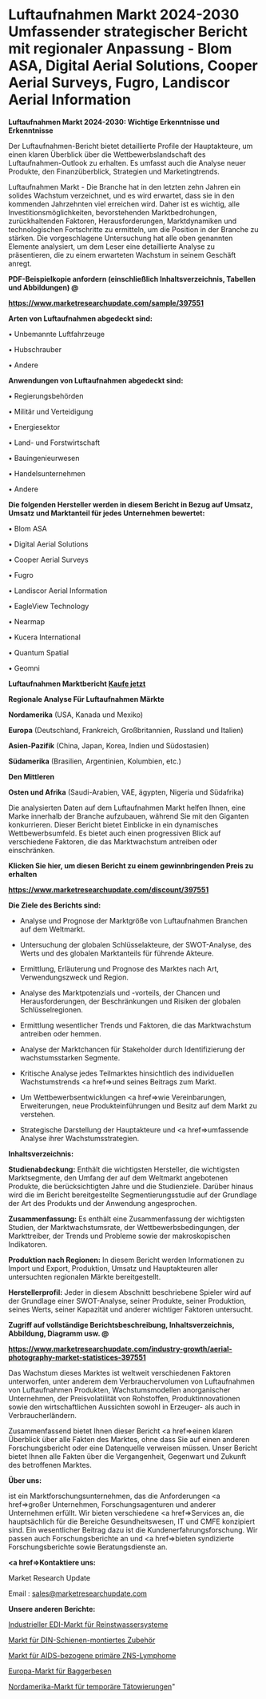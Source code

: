 # Luftaufnahmen Markt 2024-2030 Umfassender strategischer Bericht mit regionaler Anpassung - Blom ASA, Digital Aerial Solutions, Cooper Aerial Surveys, Fugro, Landiscor Aerial Information

<strong>Luftaufnahmen Markt 2024-2030: Wichtige Erkenntnisse und Erkenntnisse</strong>

Der Luftaufnahmen-Bericht bietet detaillierte Profile der Hauptakteure, um einen klaren Überblick über die Wettbewerbslandschaft des Luftaufnahmen-Outlook zu erhalten. Es umfasst auch die Analyse neuer Produkte, den Finanzüberblick, Strategien und Marketingtrends.

Luftaufnahmen Markt - Die Branche hat in den letzten zehn Jahren ein solides Wachstum verzeichnet, und es wird erwartet, dass sie in den kommenden Jahrzehnten viel erreichen wird. Daher ist es wichtig, alle Investitionsmöglichkeiten, bevorstehenden Marktbedrohungen, zurückhaltenden Faktoren, Herausforderungen, Marktdynamiken und technologischen Fortschritte zu ermitteln, um die Position in der Branche zu stärken. Die vorgeschlagene Untersuchung hat alle oben genannten Elemente analysiert, um dem Leser eine detaillierte Analyse zu präsentieren, die zu einem erwarteten Wachstum in seinem Geschäft anregt.



<strong><b>PDF-Beispielkopie anfordern (einschließlich Inhaltsverzeichnis, Tabellen und Abbildungen) @ </b></strong>

<strong><a href=https://www.marketresearchupdate.com/sample/397551>

<strong>https://www.marketresearchupdate.com/sample/397551</u></a></strong></strong>



<strong>Arten von Luftaufnahmen abgedeckt sind:</strong>

• Unbemannte Luftfahrzeuge

• Hubschrauber

• Andere



<strong>Anwendungen von Luftaufnahmen abgedeckt sind:</strong>

• Regierungsbehörden

• Militär und Verteidigung

• Energiesektor

• Land- und Forstwirtschaft

• Bauingenieurwesen

• Handelsunternehmen

• Andere



<strong>Die folgenden Hersteller werden in diesem Bericht in Bezug auf Umsatz, Umsatz und Marktanteil für jedes Unternehmen bewertet:</strong>

• Blom ASA

• Digital Aerial Solutions

• Cooper Aerial Surveys

• Fugro

• Landiscor Aerial Information

• EagleView Technology

• Nearmap

• Kucera International

• Quantum Spatial

• Geomni



<strong>Luftaufnahmen Marktbericht <a href=https://www.marketresearchupdate.com/buynow/397551>Kaufe jetzt</a></strong>



<strong>Regionale Analyse Für Luftaufnahmen Märkte</strong>



<strong>Nordamerika</strong> (USA, Kanada und Mexiko)



<strong>Europa</strong> (Deutschland, Frankreich, Großbritannien, Russland und Italien)



<strong>Asien-Pazifik</strong> (China, Japan, Korea, Indien und Südostasien)



<strong>Südamerika</strong> (Brasilien, Argentinien, Kolumbien, etc.)



<strong>Den Mittleren</strong> 

<strong>Osten und Afrika</strong> (Saudi-Arabien, VAE, ägypten, Nigeria und Südafrika)

Die analysierten Daten auf dem Luftaufnahmen Markt helfen Ihnen, eine Marke innerhalb der Branche aufzubauen, während Sie mit den Giganten konkurrieren. Dieser Bericht bietet Einblicke in ein dynamisches Wettbewerbsumfeld. Es bietet auch einen progressiven Blick auf verschiedene Faktoren, die das Marktwachstum antreiben oder einschränken.



<strong>Klicken Sie hier, um diesen Bericht zu einem gewinnbringenden Preis zu erhalten
</strong>

<strong><a href=https://www.marketresearchupdate.com/discount/397551>https://www.marketresearchupdate.com/discount/397551</b></u></strong></a>



<strong>Die Ziele des Berichts sind:</strong>

- Analyse und Prognose der Marktgröße von Luftaufnahmen Branchen auf dem Weltmarkt.

- Untersuchung der globalen Schlüsselakteure, der SWOT-Analyse, des Werts und des globalen Marktanteils für führende Akteure.

- Ermittlung, Erläuterung und Prognose des Marktes nach Art, Verwendungszweck und Region.

- Analyse des Marktpotenzials und -vorteils, der Chancen und Herausforderungen, der Beschränkungen und Risiken der globalen Schlüsselregionen.

- Ermittlung wesentlicher Trends und Faktoren, die das Marktwachstum antreiben oder hemmen.

- Analyse der Marktchancen für Stakeholder durch Identifizierung der wachstumsstarken Segmente.

- Kritische Analyse jedes Teilmarktes hinsichtlich des individuellen Wachstumstrends <a href=>und</a> seines Beitrags zum Markt.

- Um Wettbewerbsentwicklungen <a href=>wie</a> Vereinbarungen, Erweiterungen, neue Produkteinführungen und Besitz auf dem Markt zu verstehen.

- Strategische Darstellung der Hauptakteure und <a href=>umfas</a>sende Analyse ihrer Wachstumsstrategien.



<strong>Inhaltsverzeichnis:</strong>



<strong>Studienabdeckung:</strong> Enthält die wichtigsten Hersteller, die wichtigsten Marktsegmente, den Umfang der auf dem Weltmarkt angebotenen Produkte, die berücksichtigten Jahre und die Studienziele. Darüber hinaus wird die im Bericht bereitgestellte Segmentierungsstudie auf der Grundlage der Art des Produkts und der Anwendung angesprochen.



<strong>Zusammenfassung:</strong> Es enthält eine Zusammenfassung der wichtigsten Studien, der Marktwachstumsrate, der Wettbewerbsbedingungen, der Markttreiber, der Trends und Probleme sowie der makroskopischen Indikatoren.



<strong>Produktion nach Regionen:</strong> In diesem Bericht werden Informationen zu Import und Export, Produktion, Umsatz und Hauptakteuren aller untersuchten regionalen Märkte bereitgestellt.



<strong>Herstellerprofil:</strong> Jeder in diesem Abschnitt beschriebene Spieler wird auf der Grundlage einer SWOT-Analyse, seiner Produkte, seiner Produktion, seines Werts, seiner Kapazität und anderer wichtiger Faktoren untersucht.



<strong><b>Zugriff auf vollständige Berichtsbeschreibung, Inhaltsverzeichnis, Abbildung, Diagramm usw. @ </b></strong>

<strong><a href=https://www.marketresearchupdate.com/industry-growth/aerial-photography-market-statistices-397551>https://www.marketresearchupdate.com/industry-growth/aerial-photography-market-statistices-397551</a></strong>

Das Wachstum dieses Marktes ist weltweit verschiedenen Faktoren unterworfen, unter anderem dem Verbrauchervolumen von Luftaufnahmen von Luftaufnahmen Produkten, Wachstumsmodellen anorganischer Unternehmen, der Preisvolatilität von Rohstoffen, Produktinnovationen sowie den wirtschaftlichen Aussichten sowohl in Erzeuger- als auch in Verbraucherländern.

Zusammenfassend bietet Ihnen dieser Bericht <a href=>einen</a> klaren Überblick über alle Fakten des Marktes, ohne dass Sie auf einen anderen Forschungsbericht oder eine Datenquelle verweisen müssen. Unser Bericht bietet Ihnen alle Fakten über die Vergangenheit, Gegenwart und Zukunft des betroffenen Marktes.



<strong>Über uns:</strong>

 ist ein Marktforschungsunternehmen, das die Anforderungen <a href=>großer</a> Unternehmen, Forschungsagenturen und anderer Unternehmen erfüllt. Wir bieten verschiedene <a href=>Services</a> an, die hauptsächlich für die Bereiche Gesundheitswesen, IT und CMFE konzipiert sind. Ein wesentlicher Beitrag dazu ist die Kundenerfahrungsforschung. Wir passen auch Forschungsberichte an und <a href=>bieten</a> syndizierte Forschungsberichte sowie Beratungsdienste an.



<strong><a href=>Kontaktiere uns:</a></strong>

Market Research Update

Email : sales@marketresearchupdate.com



<strong>Unsere anderen Berichte:</strong>

<a href=https://www.linkedin.com/pulse/industrial-edi-ultrapure-water-syatem-market>Industrieller EDI-Markt für Reinstwassersysteme</a>

<a href=https://www.linkedin.com/pulse/din-rail-mounted-accessories-market-outlooks>Markt für DIN-Schienen-montiertes Zubehör</a>

<a href=https://www.linkedin.com/pulse/aids-related-primary-cns-lymphoma-market-size>Markt für AIDS-bezogene primäre ZNS-Lymphome</a>

<a href=https://www.linkedin.com/pulse/europe-excavator-brooms-market-future-demand-analysis>Europa-Markt für Baggerbesen</a>

<a href=https://www.linkedin.com/pulse/north-america-temporary-tattoo-market-2030-industry-bmt2f/>Nordamerika-Markt für temporäre Tätowierungen</a>"

